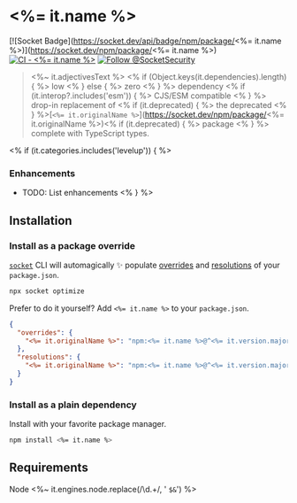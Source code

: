 # <%= it.name %>

[![Socket Badge](https://socket.dev/api/badge/npm/package/<%= it.name %>)](https://socket.dev/npm/package/<%= it.name %>)
[![CI - <%= it.name %>](https://github.com/SocketDev/socket-registry/actions/workflows/test.yml/badge.svg)](https://github.com/SocketDev/socket-registry/actions/workflows/test.yml)
[![Follow @SocketSecurity](https://img.shields.io/twitter/follow/SocketSecurity?style=social)](https://twitter.com/SocketSecurity)

><%~ it.adjectivesText %>
<% if (Object.keys(it.dependencies).length) { %> low <% } else { %> zero <% } %>
dependency <% if (it.interop?.includes('esm')) { %> CJS/ESM compatible <% } %>
drop-in replacement of <% if (it.deprecated) { %> the deprecated <% } %>[`<%= it.originalName %>`](https://socket.dev/npm/package/<%= it.originalName %>)<% if (it.deprecated) { %> package <% } %> complete with TypeScript types.

<% if (it.categories.includes('levelup')) { %>
### Enhancements

  - TODO: List enhancements
<% } %>

## Installation

### Install as a package override

[`socket`](https://socket.dev/npm/package/socket)
CLI will automagically ✨ populate
[overrides](https://docs.npmjs.com/cli/v9/configuring-npm/package-json#overrides)
and [resolutions](https://yarnpkg.com/configuration/manifest#resolutions)
of your `package.json`.

```sh
npx socket optimize
```

Prefer to do it yourself? Add `<%= it.name %>`
to your `package.json`.

```json
{
  "overrides": {
    "<%= it.originalName %>": "npm:<%= it.name %>@^<%= it.version.major %>"
  },
  "resolutions": {
    "<%= it.originalName %>": "npm:<%= it.name %>@^<%= it.version.major %>"
  }
}
```

### Install as a plain dependency

Install with your favorite package manager.

```sh
npm install <%= it.name %>

```

## Requirements

Node <%~ it.engines.node.replace(/\d.+/, ' `$&`') %>
